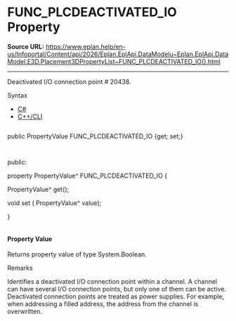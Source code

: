 # FUNC_PLCDEACTIVATED_IO Property

**Source URL:** https://www.eplan.help/en-us/Infoportal/Content/api/2026/Eplan.EplApi.DataModelu~Eplan.EplApi.DataModel.E3D.Placement3DPropertyList~FUNC_PLCDEACTIVATED_IO().html

---

Deactivated I/O connection point # 20438.

Syntax

- [C#](#i-syntax-CS)
- [C++/CLI](#i-syntax-CPP2005)

```
```
public PropertyValue FUNC_PLCDEACTIVATED_IO {get; set;}
```
```

```
```
public:

property PropertyValue^ FUNC_PLCDEACTIVATED_IO {

   PropertyValue^ get();

   void set (    PropertyValue^ value);

}
```
```

#### Property Value

Returns property value of type System.Boolean.

Remarks

Identifies a deactivated I/O connection point within a channel. A channel can have several I/O connection points, but only one of them can be active. Deactivated connection points are treated as power supplies. For example, when addressing a filled address, the address from the channel is overwritten.
